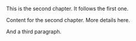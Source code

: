 This is the second chapter.
It follows the first one.

Content for the second chapter.
More details here.

And a third paragraph.

